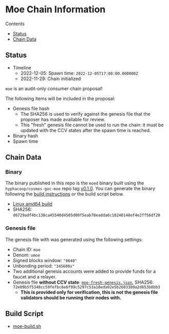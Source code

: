# Moe Chain Information

Contents

* [Status](#status)
* [Chain Data](#chain-data)

## Status

* Timeline
  * 2022-12-05: Spawn time: `2022-12-05T17:00:00.000000Z`
  * 2022-11-29: Chain initialized

`moe` is an audit-only consumer chain proposal!

The following items will be included in the proposal:
* Genesis file hash
  * The SHA256 is used to verify against the genesis file that the proposer has made available for review.
  * This "fresh" genesis file cannot be used to run the chain: it must be updated with the CCV states after the spawn time is reached.
* Binary hash
* Spawn time

## Chain Data

### Binary

The binary published in this repo is the `moed` binary built using the `hyphacoop/cosmos-goc-moe` repo tag [v0.1.0](https://github.com/hyphacoop/cosmos-goc-moe/releases/tag/v0.1.0). You can generate the binary following the [build instructions](https://github.com/hyphacoop/cosmos-goc-moe#instructions) or the build script below.

  * [Linux amd64 build](moed)
  * SHA256: `d6729adf4bc138ca45540d4505d00f5eab78eadda6c18240148ef4e2ff56df20`

### Genesis file

The genesis file with was generated using the following settings:

* Chain ID: `moe`
* Denom: `umoe`
* Signed blocks window: `"8640"`
* Unbonding period: `"345600s"`
* Two additional genesis accounts were added to provide funds for a faucet and a relayer.
* Genesis file **without CCV state**: [`moe-fresh-genesis.json`](moe-fresh-genesis.json), SHA256: `72e09b5f5348cc59fefbc6e6f99c5297c53a10eda92e5b2603389a2d653b8bb3`
  * **This is provided only for verification, this is not the genesis file validators should be running their nodes with.**

## Build Script

- [moe-build.sh](moe-build.sh)
